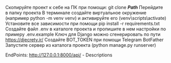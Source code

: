 Скопируйте проект к себе на ПК при помощи: git clone **_Path_**
Перейдите в папку проекта
В терминале создайте виртуальное окружение (например python -m venv venv) и активируйте его (venv\scripts\activate)
Установите все зависимости при помощи pip install -r requirements.txt
Создайте файл .env в каталоге проекта и пропишите в нем настройки по примеру .env.example
Ключ для Django можно сгенерировать по пути https://djecrety.ir/
Создайте BOT_TOKEN при помощи Telegram BotFather 
Запустите сервер из каталога проекта (python manage.py runserver)

EndPoints:
http://127.0.0.1:8000/api/ - Descriptions